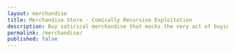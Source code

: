 ```yaml
---
layout: merchandise
title: Merchandise Store - Comically Recursive Exploitation
description: Buy satirical merchandise that mocks the very act of buying satirical merchandise. Because capitalism eats itself.
permalink: /merchandise/
published: false
---
```

